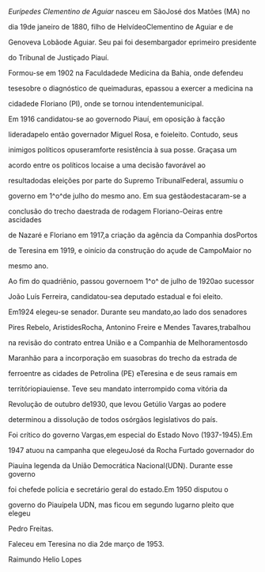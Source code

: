 

*Eurípedes Clementino de Aguiar* nasceu em SãoJosé dos Matões (MA) no

dia 19de janeiro de 1880, filho de HelvídeoClementino de Aguiar e de

Genoveva Lobãode Aguiar. Seu pai foi desembargador eprimeiro presidente

do Tribunal de Justiçado Piauí.



Formou-se em 1902 na Faculdadede Medicina da Bahia, onde defendeu

tesesobre o diagnóstico de queimaduras, epassou a exercer a medicina na

cidadede Floriano (PI), onde se tornou intendentemunicipal.



Em 1916 candidatou-se ao governodo Piauí, em oposição à facção

lideradapelo então governador Miguel Rosa, e foieleito. Contudo, seus

inimigos políticos opuseramforte resistência à sua posse. Graçasa um

acordo entre os políticos locaise a uma decisão favorável ao

resultadodas eleições por parte do Supremo TribunalFederal, assumiu o

governo em 1^o^de julho do mesmo ano. Em sua gestãodestacaram-se a

conclusão do trecho daestrada de rodagem Floriano-Oeiras entre ascidades

de Nazaré e Floriano em 1917,a criação da agência da Companhia dosPortos

de Teresina em 1919, e oinício da construção do açude de CampoMaior no

mesmo ano.



Ao fim do quadriênio, passou governoem 1^o^ de julho de 1920ao sucessor

João Luís Ferreira, candidatou-sea deputado estadual e foi eleito.

Em1924 elegeu-se senador. Durante seu mandato,ao lado dos senadores

Pires Rebelo, AristidesRocha, Antonino Freire e Mendes Tavares,trabalhou

na revisão do contrato entrea União e a Companhia de Melhoramentosdo

Maranhão para a incorporação em suasobras do trecho da estrada de

ferroentre as cidades de Petrolina (PE) eTeresina e de seus ramais em

territóriopiauiense. Teve seu mandato interrompido coma vitória da

Revolução de outubro de1930, que levou Getúlio Vargas ao podere

determinou a dissolução de todos osórgãos legislativos do país.



Foi crítico do governo Vargas,em especial do Estado Novo (1937-1945).Em

1947 atuou na campanha que elegeuJosé da Rocha Furtado governador do

Piauína legenda da União Democrática Nacional(UDN). Durante esse governo

foi chefede polícia e secretário geral do estado.Em 1950 disputou o

governo do Piauípela UDN, mas ficou em segundo lugarno pleito que elegeu

Pedro Freitas.



Faleceu em Teresina no dia 2de março de 1953.



Raimundo Helio Lopes



